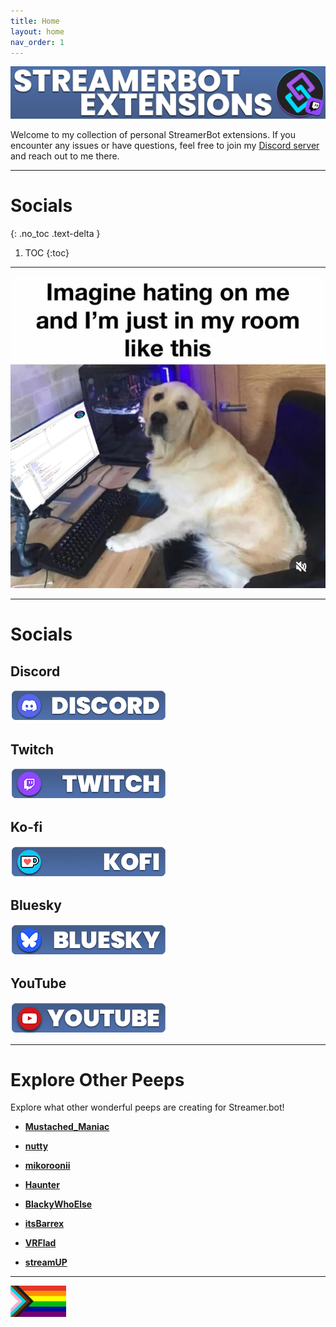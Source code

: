 ```yaml
---
title: Home
layout: home
nav_order: 1
---
```


![Picture](assets/general/Github_Title.png)

Welcome to my collection of personal StreamerBot extensions. If you encounter any issues or have questions, feel free to join my [Discord server](https://discord.gg/gEm5UMSvYs) and reach out to me there.

---

# Socials
{: .no_toc .text-delta }

1. TOC
{:toc}

---

![Picture](assets/media/dogmeme2.png)

---
# <span class="iconify" data-icon="entypo-social:rainbow" data-inline="false"></span> **Socials**

## <span class="iconify" data-icon="ic:baseline-discord" data-inline="false"></span> **Discord**
[![Picture](assets/general/github_discord.png)](https://discord.gg/gEm5UMSvYs)

## <span class="iconify" data-icon="mdi:twitch" data-inline="false"></span> **Twitch**
[![Picture](assets/general/github_twitch.png)](https://twitch.tv/tawmae)

## <span class="iconify" data-icon="simple-icons:kofi" data-inline="false"></span> **Ko-fi**
[![Picture](assets/general/github_kofi.png)](https://ko-fi.com/tawmae)

## <span class="iconify" data-icon="simple-icons:bluesky" data-inline="false"></span> **Bluesky**
[![Picture](assets/general/github_bluesky.png)](https://bsky.app/profile/tawmae.xyz)

## <span class="iconify" data-icon="carbon:logo-youtube" data-inline="false"></span> **YouTube**
[![Picture](assets/general/github_yt.png)](https://www.youtube.com/@tawmae)


---

# <span class="iconify" data-icon="ic:sharp-travel-explore" data-inline="false"></span> **Explore Other Peeps**

Explore what other wonderful peeps are creating for Streamer.bot!

- <span class="iconify" data-icon="mdi:mustache" data-inline="false"></span> [**Mustached_Maniac**](https://mustachedmaniac.com/) 

- <span class="iconify" data-icon="game-icons:acorn" data-inline="false"></span> [**nutty**](https://malachite-arithmetic-3b1.notion.site/nutty-gg-79908eff88964dee9abea187392e597d)

- <span class="iconify" data-icon="material-symbols:brush" data-inline="false"></span> [**mikoroonii**](https://mikoroonii.com/)

- <span class="iconify" data-icon="game-icons:santa-hat" data-inline="false"></span> [**Haunter**](https://github.com/Haunter56)

- <span class="iconify" data-icon="mdi:sunglasses" data-inline="false"></span> [**BlackyWhoElse**](https://github.com/BlackyWhoElse/streamer.bot-actions)  

- <span class="iconify" data-icon="tabler:square-letter-b-filled" data-inline="false"></span> [**itsBarrex**](https://barrex.stream/category/streamer-bot-erweiterung/) 

- <span class="iconify" data-icon="hugeicons:virtual-reality-vr-01" data-inline="false"></span> [**VRFlad**](https://vrflad.com/)

- <span class="iconify" data-icon="simple-icons:obsstudio" data-inline="false"></span> [**streamUP**](https://streamup.tips/)

---

![Picture](assets/media/lgbtq.jpg) 






